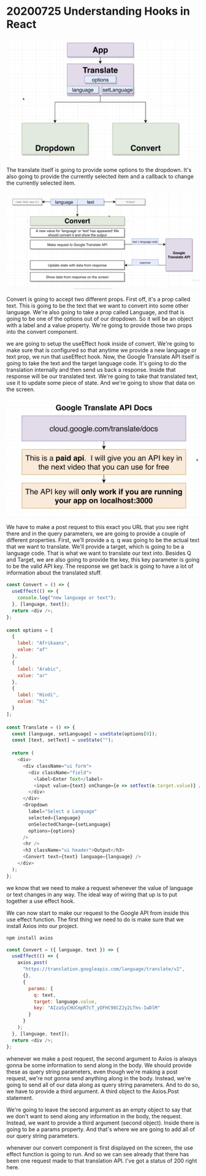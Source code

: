 # 20200725 Understanding Hooks in React

![my-img](img/200725-1.png)

The translate itself is going to provide some options to the dropdown. It's also going to provide the currently selected item and a callback to change the currently selected item.

![my-img](img/200725-2.png)

Convert is going to accept two different props. First off, it's a prop called text. This is going to be the text that we want to convert into some other language. We're also going to take a prop called Language, and that is going to be one of the options out of our dropdown. So it will be an object with a label and a value property. We're going to provide those two props into the convert component.

we are going to setup the useEffect hook inside of convert. We're going to make sure that is configured so that anytime we provide a new language or text prop, we run that useEffect hook. Now, the Google Translate API itself is going to take the text and the target language code. It's going to do the translation internally and then send us back a response. Inside that response will be our translated text. We're going to take that translated text, use it to update some piece of state. And we're going to show that data on the screen.

![my-img](img/200725-3.png)

We have to make a post request to this exact you URL that you see right there and in the query parameters, we are going to provide a couple of different properties. First, we'll provide a q. q was going to be the actual text that we want to translate. We'll provide a target, which is going to be a language code. That is what we want to translate our text into. Besides Q and Target, we are also going to provide the key, this key parameter is going to be the valid API key. The response we get back is going to have a lot of information about the translated stuff.

```js
const Convert = () => {
  useEffect(() => {
    console.log("new language or text");
  }, [language, text]);
  return <div />;
};

const options = [
  {
    label: "Afrikaans",
    value: "af"
  },
  {
    label: "Arabic",
    value: "ar"
  },
  {
    label: "Hindi",
    value: "hi"
  }
];

const Translate = () => {
  const [language, setLanguage] = useState(options[0]);
  const [text, setText] = useState("");

  return (
    <div>
      <div className="ui form">
        <div className="field">
          <label>Enter Text</label>
          <input value={text} onChange={e => setText(e.target.value)} />
        </div>
      </div>
      <Dropdown
        label="Select a Language"
        selected={language}
        onSelectedChange={setLanguage}
        options={options}
      />
      <hr />
      <h3 className="ui header">Output</h3>
      <Convert text={text} language={language} />
    </div>
  );
};
```

we know that we need to make a request whenever the value of language or text changes in any way. The ideal way of wiring that up is to put together a use effect hook.

We can now start to make our request to the Google API from inside this use effect function. The first thing we need to do is make sure that we install Axios into our project.

```js
npm install axios
```

```js
const Convert = ({ language, text }) => {
  useEffect(() => {
    axios.post(
      "https://translation.googleapis.com/language/translate/v2",
      {},
      {
        params: {
          q: text,
          target: language.value,
          key: "AIzaSyCHUCmpR7cT_yDFHC98CZJy2LTms-IwDlM"
        }
      }
    );
  }, [language, text]);
  return <div />;
};
```

whenever we make a post request, the second argument to Axios is always gonna be some information to send along in the body. We should provide these as query string parameters, even though we're making a post request, we're not gonna send anything along in the body. Instead, we're going to send all of our data along as query string parameters. And to do so, we have to provide a third argument. A third object to the Axios.Post statement.

We're going to leave the second argument as an empty object to say that we don't want to send along any information in the body, the request. Instead, we want to provide a third argument (second object). Inside there is going to be a params property. And that's where we are going to add all of our query string parameters.

whenever our convert component is first displayed on the screen, the use effect function is going to run. And so we can see already that there has been one request made to that translation API. I've got a status of 200 right here.
